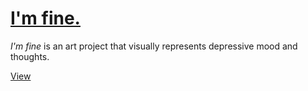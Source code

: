 # [I'm fine.](https://charlesstover.github.io/im-fine/)
_I'm fine_ is an art project that visually represents depressive mood and thoughts.

[View](https://charlesstover.github.io/im-fine/)

